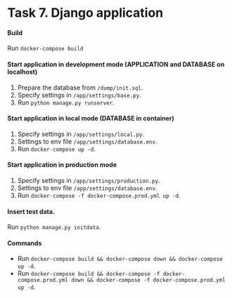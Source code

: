 # Task 7. Django application

#### Build
Run `docker-compose build`

#### Start application in development mode (APPLICATION and DATABASE on localhost)
1. Prepare the database from `/dump/init.sql`.
2. Specify settings in `/app/settings/base.py`.
3. Run `python manage.py runserver`.

#### Start application in local mode (DATABASE in container)
1. Specify settings in `/app/settings/local.py`.
2. Settings to env file `/app/settings/database.env`.
3. Run `docker-compose up -d`.

#### Start application in production mode
1. Specify settings in `/app/settings/production.py`.
2. Settings to env file `/app/settings/database.env`.
3. Run `docker-compose -f docker-compose.prod.yml up -d`.

#### Insert test data.
Run `python manage.py initdata`.

#### Commands
- Run `docker-compose build && docker-compose down && docker-compose up -d`.
- Run `docker-compose build && docker-compose -f docker-compose.prod.yml down && docker-compose -f docker-compose.prod.yml up -d`.